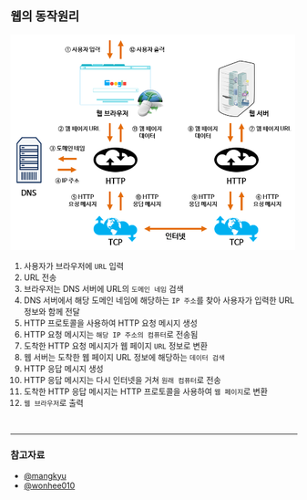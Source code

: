 ## 웹의 동작원리

<img src='../resources/web/web.png' width=500>

<br>

1. 사용자가 브라우저에 `URL` 입력
2. URL 전송
3. 브라우저는 DNS 서버에 URL의 `도메인 네임` 검색
4. DNS 서버에서 해당 도메인 네임에 해당하는 `IP 주소`를 찾아 사용자가 입력한 URL 정보와 함께 전달
5. HTTP 프로토콜을 사용하여 HTTP 요청 메시지 생성
6. HTTP 요청 메시지는 `해당 IP 주소의 컴퓨터`로 전송됨
7. 도착한 HTTP 요청 메시지가 웹 페이지 `URL` 정보로 변환
8. 웹 서버는 도착한 웹 페이지 URL 정보에 해당하는 `데이터 검색`
9. HTTP 응답 메시지 생성
10. HTTP 응답 메시지는 다시 인터넷을 거쳐 `원래 컴퓨터`로 전송
11. 도착한 HTTP 응답 메시지는 HTTP 프로토콜을 사용하여 `웹 페이지`로 변환
12. `웹 브라우저`로 출력

<br>

---

### 참고자료

- [@mangkyu](https://mangkyu.tistory.com/91)
- [@wonhee010](https://velog.io/@wonhee010/웹의-동작-원리)
